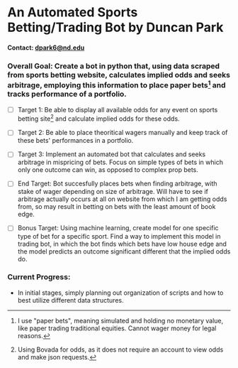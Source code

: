 # An Automated Sports Betting/Trading Bot by Duncan Park
#### Contact: dpark6@nd.edu




### Overall Goal: Create a bot in python that, using data scraped from sports betting website, calculates implied odds and seeks arbitrage, employing this information to place paper bets[^1] and tracks performance of a portfolio.


- [ ] Target 1: Be able to display all available odds for any event on sports betting site[^2] and calculate implied odds for these odds.


- [ ] Target 2: Be able to place theoritical wagers manually and keep track of these bets' performances in a portfolio.


- [ ] Target 3: Implement an automated bot that calculates and seeks arbitrage in mispricing of bets. Focus on simple types of bets in which only one outcome can win, as opposed to complex prop bets.


- [ ] End Target: Bot succesfully places bets when finding arbitrage, with stake of wager depending on size of arbitrage. Will have to see if arbitrage actually occurs at all on website from which I am getting odds from, so may result in betting on bets with the least amount of book edge.


- [ ] Bonus Target: Using machine learning, create model for one specific type of bet for a specific sport. Find a way to implement this model in trading bot, in which the bot finds which bets have low house edge and the model predicts an outcome significant different that the implied odds do.



### Current Progress:
- In initial stages, simply planning out organization of scripts and how to best utilize different data structures.



[^1]: I use "paper bets", meaning simulated and holding no monetary value, like paper trading traditional equities. Cannot wager money for legal reasons. 

[^2]: Using Bovada for odds, as it does not require an account to view odds and make json requests.
